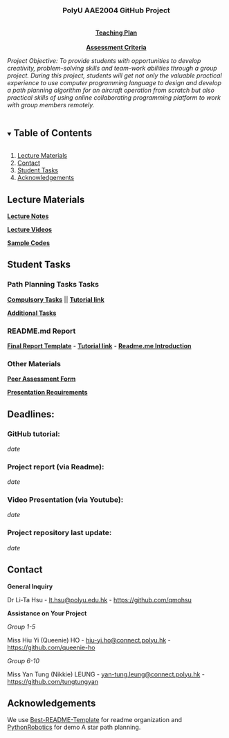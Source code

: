 <p align="center">

  <h3 align="center">PolyU AAE2004 GitHub Project</h3>

  <p align="center">
    <br />
    <a href="LT HSU AAE2004 Teaching Plan 2022-23 S1(2)(1).pdf"><strong>Teaching Plan</strong></a>
    <br />
    <br />
    <a href="Freshman Project Assessment Criteria.pdf"><strong>Assessment Criteria</strong></a>
    <br />  
  </p>
</p>

*Project Objective: To provide students with opportunities to develop creativity, problem-solving skills and team-work abilities through a group project. During this project, students will get not only the valuable practical experience to use computer programming language to design and develop a path planning algorithm for an aircraft operation from scratch but also practical skills of using online collaborating programming platform to work with group members remotely.*

<!-- TABLE OF CONTENTS -->
<details open="open">
  <summary><h2 style="display: inline-block">Table of Contents</h2></summary>
  <ol>
    <li>
      <a href="#lecture-materials">Lecture Materials</a>
    </li>
    <li>
      <a href="#contact">Contact</a>
    </li>
    <li>
      <a href="#student-tasks">Student Tasks</a>
    </li>
    <li>
      <a href="#acknowledgements">Acknowledgements</a>
    </li>    
  </ol>
</details>



<!-- Lecture Materials -->
## Lecture Materials
<a href="Lecture%20Notes/"><strong>Lecture Notes</strong></a>

<a href="Lecture%20Videos/"><strong>Lecture Videos</strong></a>

<a href="Sample%20Codes/"><strong>Sample Codes</strong></a>

<!-- Student Tasks -->
## Student Tasks

### Path Planning Tasks Tasks

<a href="Lecture Notes/Compulsory Tasks.pdf"><strong>Compulsory Tasks</strong></a> || <strong>[Tutorial link](https://youtu.be/hmlWX5OEs5U)</strong>

<a href="Lecture Notes/Additional Tasks.pdf"><strong>Additional Tasks</strong></a>

### README.md Report

<a href="Lecture Notes/Report template .pdf"><strong>Final Report Template</strong></a>  -  <strong>[Tutorial link](https://www.youtube.com/watch?v=ECuqb5Tv9qI)</strong>  -  **<a href="Lecture Notes/Creating a README in GitHub.pdf"><strong>Readme.me Introduction</strong></a>**

### Other Materials

<a href="Peer review_AAE2004.docx"><strong>Peer Assessment Form</strong></a>

<a href="Lecture Notes/Presentation Requirements.pdf"><strong>Presentation Requirements</strong></a>

<!-- CONTACT -->
## Deadlines:

### GitHub tutorial: 
*date*

### Project report (via Readme): 
*date*

### Video Presentation (via Youtube): 
*date*

### Project repository last update: 
*date*

## Contact
**General Inquiry**

Dr Li-Ta Hsu -  lt.hsu@polyu.edu.hk - https://github.com/qmohsu

**Assistance on Your Project**

*Group 1-5*

Miss Hiu Yi (Queenie) HO - hiu-yi.ho@connect.polyu.hk - https://github.com/queenie-ho

*Group 6-10*

Miss Yan Tung (Nikkie) LEUNG - yan-tung.leung@connect.polyu.hk - https://github.com/tungtungyan

## Acknowledgements
We use [Best-README-Template](https://github.com/othneildrew/Best-README-Template) for readme organization and [PythonRobotics](https://github.com/AtsushiSakai/PythonRobotics) for demo A star path planning.




